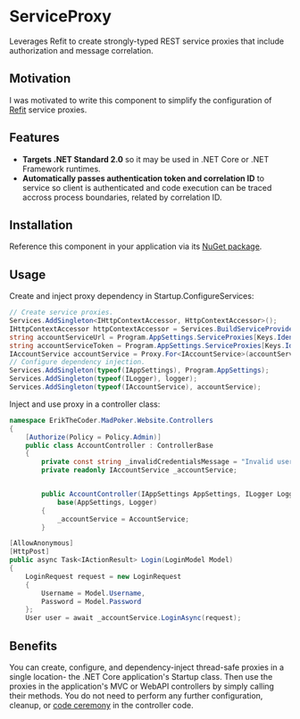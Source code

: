 # ServiceProxy
Leverages Refit to create strongly-typed REST service proxies that include authorization and message correlation.


## Motivation

I was motivated to write this component to simplify the configuration of [Refit](https://github.com/reactiveui/refit) service proxies.


## Features

* **Targets .NET Standard 2.0** so it may be used in .NET Core or .NET Framework runtimes.
* **Automatically passes authentication token and correlation ID** to service so client is authenticated and code execution can be traced accross process boundaries, related by correlation ID. 


## Installation

Reference this component in your application via its [NuGet package](https://www.nuget.org/packages/ErikTheCoder.ServiceProxy/).


## Usage

Create and inject proxy dependency in Startup.ConfigureServices:

```C#
// Create service proxies.
Services.AddSingleton<IHttpContextAccessor, HttpContextAccessor>();
IHttpContextAccessor httpContextAccessor = Services.BuildServiceProvider().GetRequiredService<IHttpContextAccessor>();
string accountServiceUrl = Program.AppSettings.ServiceProxies[Keys.IdentityServiceName].Url;
string accountServiceToken = Program.AppSettings.ServiceProxies[Keys.IdentityServiceName].Token;
IAccountService accountService = Proxy.For<IAccountService>(accountServiceUrl, accountServiceToken, () => httpContextAccessor.HttpContext.GetCorrelationId());
// Configure dependency injection.
Services.AddSingleton(typeof(IAppSettings), Program.AppSettings);
Services.AddSingleton(typeof(ILogger), logger);
Services.AddSingleton(typeof(IAccountService), accountService);
```

Inject and use proxy in a controller class:

```C#
namespace ErikTheCoder.MadPoker.Website.Controllers
{
    [Authorize(Policy = Policy.Admin)]
    public class AccountController : ControllerBase
    {
        private const string _invalidCredentialsMessage = "Invalid username or password.";
        private readonly IAccountService _accountService;


        public AccountController(IAppSettings AppSettings, ILogger Logger, IAccountService AccountService) :
            base(AppSettings, Logger)
        {
            _accountService = AccountService;
        }
```

```C#
[AllowAnonymous]
[HttpPost]
public async Task<IActionResult> Login(LoginModel Model)
{
    LoginRequest request = new LoginRequest
    {
        Username = Model.Username,
        Password = Model.Password
    };
    User user = await _accountService.LoginAsync(request);
```


## Benefits

You can create, configure, and dependency-inject thread-safe proxies in a single location- the .NET Core application's Startup class.  Then use the proxies in the application's MVC or WebAPI controllers by simply calling their methods.  You do not need to perform any further configuration, cleanup, or [code ceremony](http://bryanpendleton.blogspot.com/2010/02/ceremony-vs-essence.html) in the controller code.
